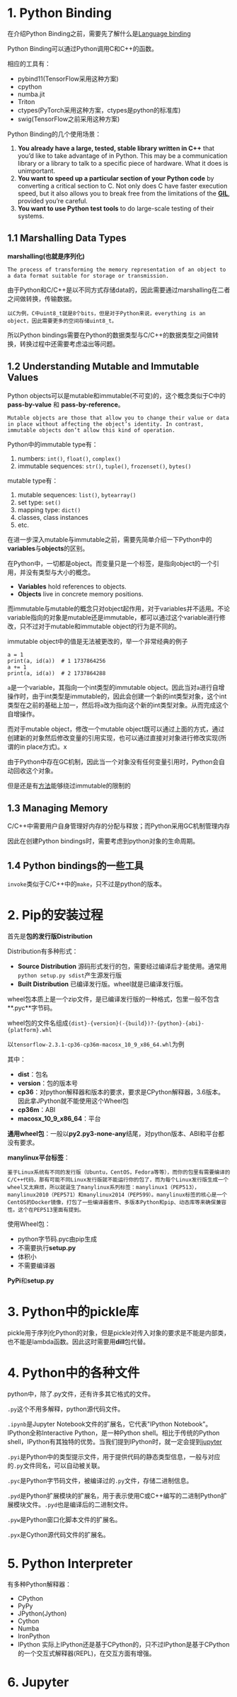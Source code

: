 # 1. Python Binding

在介绍Python Binding之前，需要先了解什么是[Language binding](../linux折腾日记/类unix.md#Language-binding)

Python Binding可以通过Python调用C和C++的函数。

相应的工具有：

- pybind11(TensorFlow采用这种方案)
- cpython
- numba.jit
- Triton
- ctypes(PyTorch采用这种方案，ctypes是python的标准库)
- swig(TensorFlow之前采用这种方案)

Python Binding的几个使用场景：

1. **You already have a large, tested, stable library written in C++** that you’d like to take advantage of in Python. This may be a communication library or a library to talk to a specific piece of hardware. What it does is unimportant.
2. **You want to speed up a particular section of your Python code** by converting a critical section to C. Not only does C have faster execution speed, but it also allows you to break free from the limitations of the **[GIL](https://realpython.com/python-gil/)**, provided you’re careful.
3. **You want to use Python test tools** to do large-scale testing of their systems.



## 1.1 Marshalling Data Types

 **marshalling(也就是序列化)**

```wiki
The process of transforming the memory representation of an object to a data format suitable for storage or transmission.
```

由于Python和C/C++是以不同方式存储data的，因此需要通过marshalling在二者之间做转换，传输数据。

```
以C为例，C中uint8_t就是8个bits，但是对于Python来说，everything is an object，因此需要更多的空间存储uint8_t。
```

所以Python bindings需要在Python的数据类型与C/C++的数据类型之间做转换，转换过程中还需要考虑溢出等问题。



## 1.2 Understanding Mutable and Immutable Values

Python objects可以是mutable和immutable(不可变)的，这个概念类似于C中的**pass-by-value** 和 **pass-by-reference**。

```
Mutable objects are those that allow you to change their value or data in place without affecting the object’s identity. In contrast, immutable objects don’t allow this kind of operation. 
```

Python中的immutable type有：

1. numbers: `int()`, `float()`, `complex()`
2. immutable sequences: `str()`, `tuple()`, `frozenset()`, `bytes()`

mutable type有：

1. mutable sequences: `list()`, `bytearray()`
2. set type: `set()`
3. mapping type: `dict()`
4. classes, class instances
5. etc.



在进一步深入mutable与immutable之前，需要先简单介绍一下Python中的**variables**与**objects**的区别。

在Python中，一切都是object。而变量只是一个标签，是指向object的一个引用，并没有类型与大小的概念。

- **Variables** hold references to objects.
- **Objects** live in concrete memory positions.



而immutable与mutable的概念只对object起作用，对于variables并不适用。不论variable指向的对象是mutable还是immutable，都可以通过这个variable进行修改，只不过对于mutable和immutable object的行为是不同的。

immutable object中的值是无法被更改的，举一个非常经典的例子

```
a = 1
print(a, id(a))  # 1 1737864256
a += 1
print(a, id(a))  # 2 1737864288
```

`a`是一个variable，其指向一个int类型的immutable object。因此当对`a`进行自增操作时，由于int类型是immutable的，因此会创建一个新的int类型对象，这个int类型在之前的基础上加一，然后将`a`改为指向这个新的int类型对象。从而完成这个自增操作。

而对于mutable object，修改一个mutable object既可以通过上面的方式，通过创建新的对象然后修改变量的引用实现，也可以通过直接对对象进行修改实现(所谓的in place方式)。x

由于Python中存在GC机制，因此当一个对象没有任何变量引用时，Python会自动回收这个对象。



但是还是有[方法](https://zhuanlan.zhihu.com/p/89897898)能够绕过immutable的限制的



## 1.3 Managing Memory

C/C++中需要用户自身管理好内存的分配与释放；而Python采用GC机制管理内存

因此在创建Python bindings时，需要考虑到python对象的生命周期。



## 1.4 Python bindings的一些工具

`invoke`类似于C/C++中的`make`，只不过是python的版本。



# 2. Pip的安装过程

首先是**包的发行版Distribution**

Distribution有多种形式：

- **Source Distribution** 源码形式发行的包，需要经过编译后才能使用。通常用`python setup.py sdist`产生源发行版
- **Built Distribution** 已编译发行版。wheel就是已编译发行版。



wheel包本质上是一个zip文件，是已编译发行版的一种格式，包里一般不包含**.pyc**字节码。

wheel包的文件名组成`{dist}-{version}(-{build})?-{python}-{abi}-{platform}.whl`

以`tensorflow-2.3.1-cp36-cp36m-macosx_10_9_x86_64.whl`为例

其中：

- **dist**：包名
- **version**：包的版本号
- **cp36**：对python解释器和版本的要求，要求是CPython解释器，3.6版本。因此拿JPython就不能使用这个Wheel包
- **cp36m**：ABI
- **macosx_10_9_x86_64**：平台

**通用wheel包**：一般以**py2.py3-none-any**结尾，对python版本、ABI和平台都没有要求。

**manylinux平台标签**：

```
鉴于Linux系统有不同的发行版（Ubuntu，CentOS，Fedora等等），而你的包里有需要编译的C/C++代码，那有可能不同Linux发行版就不能运行你的包了，而为每个Linux发行版生成一个wheel又太麻烦，所以就诞生了manylinux系列标签：manylinux1（PEP513），manylinux2010（PEP571）和manylinux2014（PEP599）。manylinux标签的核心是一个CentOS的Docker镜像，打包了一些编译器套件、多版本Python和pip、动态库等来确保兼容性。这个在PEP513里面有提到。
```



使用Wheel包：

- python字节码.pyc由pip生成
- 不需要执行**setup.py**
- 体积小
- 不需要编译器

**PyPi**和**setup.py**



# 3. Python中的pickle库

pickle用于序列化Python的对象，但是pickle对传入对象的要求是不能是内部类，也不能是lambda函数。因此这时需要用**dill**包代替。



# 4. Python中的各种文件

python中，除了.py文件，还有许多其它格式的文件。

`.py`这个不用多解释，python源代码文件。

`.ipynb`是Jupyter Notebook文件的扩展名，它代表"IPython Notebook"。IPython全称Interactive Python，是一种Python shell。相比于传统的Python shell，IPython有其独特的优势。当我们提到IPython时，就一定会提到[jupyter](#Jupyter)

`.pyi`是Python中的类型提示文件，用于提供代码的静态类型信息，一般与对应的`.py`文件同名，可以自动被关联。

`.pyc`是Python字节码文件，被编译过的`.py`文件，存储二进制信息。

`.pyd`是Python扩展模块的扩展名，用于表示使用C或C++编写的二进制Python扩展模块文件。`.pyd`也是编译后的二进制文件。

`.pyw`是Python窗口化脚本文件的扩展名。

`.pyx`是Cython源代码文件的扩展名。

# 5. Python Interpreter

有多种Python解释器：

- CPython
- PyPy
- JPython(Jython)
- Cython
- Numba
- IronPython
- IPython 实际上IPython还是基于CPython的，只不过IPython是基于CPython的一个交互式解释器(REPL)，在交互方面有增强。

# 6. Jupyter